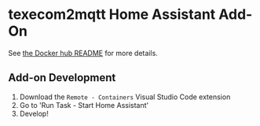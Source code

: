# texecom2mqtt Home Assistant Add-On

See [the Docker hub README](https://hub.docker.com/r/dchesterton/texecom2mqtt) for more details.

## Add-on Development

1. Download the `Remote - Containers` Visual Studio Code extension
2. Go to 'Run Task - Start Home Assistant'
3. Develop!
